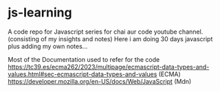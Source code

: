 # js-learning
A code repo for Javascript series for chai aur code youtube channel. (consisting of my insights and notes)
Here i am doing 30 days javascript plus adding my own notes...


Most of the Documentation used to refer for the code
https://tc39.es/ecma262/2023/multipage/ecmascript-data-types-and-values.html#sec-ecmascript-data-types-and-values (ECMA)
https://developer.mozilla.org/en-US/docs/Web/JavaScript (Mdn)
